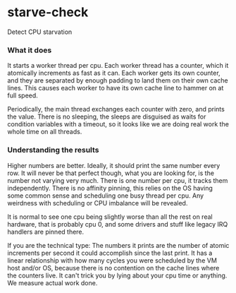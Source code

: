 starve-check
============

Detect CPU starvation

### What it does
It starts a worker thread per cpu. Each worker thread has a counter, which it atomically increments as fast as it can. Each worker gets its own counter, and they are separated by enough padding to land them on their own cache lines. This causes each worker to have its own cache line to hammer on at full speed.

Periodically, the main thread exchanges each counter with zero, and prints the value. There is no sleeping, the sleeps are disguised as waits for condition variables with a timeout, so it looks like we are doing real work the whole time on all threads.

### Understanding the results
Higher numbers are better. Ideally, it should print the same number every row. It will never be that perfect though, what you are looking for, is the number not varying very much. There is one number per cpu, it tracks them independently. There is no affinity pinning, this relies on the OS having some common sense and scheduling one busy thread per cpu. Any weirdness with scheduling or CPU imbalance will be revealed.

It is normal to see one cpu being slightly worse than all the rest on real hardware, that is probably cpu 0, and some drivers and stuff like legacy IRQ handlers are pinned there.

If you are the technical type: The numbers it prints are the number of atomic increments per second it could accomplish since the last print. It has a linear relationship with how many cycles you were scheduled by the VM host and/or OS, because there is no contention on the cache lines where the counters live. It can't trick you by lying about your cpu time or anything. We measure actual work done.

